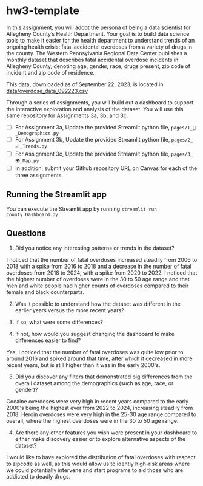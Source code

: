 # hw3-template

In this assignment, you will adopt the persona of being a data scientist for Allegheny County’s Health Department.  Your goal is to build data science tools to make it easier for the health department to understand trends of an ongoing health crisis:  fatal accidental overdoses from a variety of drugs in the county.  The Western Pennsylvania Regional Data Center publishes a monthly dataset that describes fatal accidental overdose incidents in Allegheny County, denoting age, gender, race, drugs present, zip code of incident and zip code of residence.

This data, downloaded as of September 22, 2023, is located in [data/overdose_data_092223.csv](data/overdose_data_092223.csv)

Through a series of assignments, you will build out a dashboard to support the interactive exploration and analysis of the dataset.  You will use this same repository for Assignments 3a, 3b, and 3c.  

- [ ] For Assignment 3a, Update the provided Streamlit python file, `pages/1_👥_Demographics.py`
- [ ] For Assignment 3b, Update the provided Streamlit python file, `pages/2_📈_Trends.py`
- [ ] For Assignment 3c, Update the provided Streamlit python file, `pages/3_🌍_Map.py`
- [ ] In addition, submit your Github repository URL on Canvas for each of the three assignments.

## Running the Streamlit app

You can execute the Streamlit app by running `streamlit run County_Dashboard.py`

## Questions 

1. Did you notice any interesting patterns or trends in the dataset?

I noticed that the number of fatal overdoses increased steadily from 2006 to 2018 with a spike from 2016 to 2018 and a decrease in the number of fatal overdoses from 2018 to 2024, with a spike from 2020 to 2022. I noticed that the highest number of overdoses were in the 30 to 50 age range and that men and white people had higher counts of overdoses compared to their female and black counterparts.
 

2. Was it possible to understand how the dataset was different in the earlier years versus the more recent years?
   
  1. If so, what were some differences?  
  2. If not, how would you suggest changing the dashboard to make differences easier to find?

   Yes, I noticed that the number of fatal overdoses was quite low prior to around 2016 and spiked around that time, after which it decreased in more recent years, but is still higher than it was in the early 2000's.


3. Did you discover any filters that demonstrated big differences from the overall dataset among the demographics (such as age, race, or gender)?

Cocaine overdoses were very high in recent years compared to the early 2000's being the highest ever from 2022 to 2024, increasing steadily from 2018. Heroin overdoses were very high in the 25-30 age range compared to overall, where the highest overdoses were in the 30 to 50 age range.

   
4. Are there any other features you wish were present in your dashboard to either make discovery easier or to explore alternative aspects of the dataset?

I would like to have explored the distribution of fatal overdoses with respect to zipcode as well, as this would allow us to identiy high-risk areas where we could potentially intervene and start programs to aid those who are addicted to deadly drugs.
